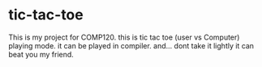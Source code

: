 # tic-tac-toe
This is my project for COMP120. this is tic tac toe (user vs Computer) playing mode. it can be played in compiler.
and... dont take it lightly it can beat you my friend.
